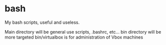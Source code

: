 # bash
My bash scripts, useful and useless.

Main directory will be general use scripts, .bashrc, etc...
bin directory will be more targeted
bin/virtualbox is for administration of Vbox machines
